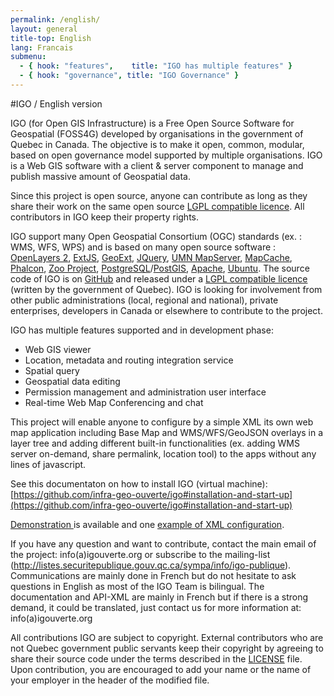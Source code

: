 ```yaml
---
permalink: /english/
layout: general
title-top: English
lang: Francais
submenu:
  - { hook: "features",    title: "IGO has multiple features" }
  - { hook: "governance", title: "IGO Governance" }
---
```


#IGO / English version

IGO (for Open GIS Infrastructure) is a Free Open Source Software for Geospatial (FOSS4G)  developed by organisations in the government of Quebec in Canada. The objective is to make it open, common, modular, based on open governance model supported by multiple organisations. IGO is a Web GIS software with a client & server component to manage and publish massive amount of Geospatial data.

Since this project is open source, anyone can contribute as long as they share their work on the same open source [LGPL compatible licence](https://raw.githubusercontent.com/infra-geo-ouverte/igo/master/LICENSE_ENGLISH.txt). All contributors in IGO keep their property rights.

IGO support many Open Geospatial Consortium (OGC) standards (ex. : WMS, WFS, WPS) and is based on many open source software : [OpenLayers 2](https://github.com/openlayers/openlayers), [ExtJS](http://docs.sencha.com/extjs/3.4.0/), [GeoExt](http://geoext.org/downloads.html), [JQuery](https://github.com/jquery/jquery), [UMN MapServer](https://github.com/mapserver/mapserver), [MapCache](http://www.mapserver.org/fr/mapcache/), [Phalcon](https://phalconphp.com/), [Zoo Project](http://www.zoo-project.org), [PostgreSQL](http://www.postgresql.org)/[PostGIS](http://postgis.net), [Apache](http://www.apache.org),  [Ubuntu](http://www.ubuntu.com). The source code of IGO is on [GitHub](https://github.com/infra-geo-ouverte/igo) and released under a [LGPL compatible licence](https://raw.githubusercontent.com/infra-geo-ouverte/igo/master/LICENSE_ENGLISH.txt) (written by the government of Quebec). IGO is looking for involvement from other public administrations (local, regional and national), private enterprises, developers in Canada or elsewhere to contribute to the project.

IGO has multiple features supported and in development phase: 

- Web GIS viewer
- Location, metadata and routing integration service
- Spatial query
- Geospatial data editing
- Permission management and administration user interface
- Real-time Web Map Conferencing and chat


This project will enable anyone to configure by a simple XML its own web map application including Base Map and WMS/WFS/GeoJSON overlays in a layer tree and adding different built-in functionalities (ex. adding WMS server on-demand, share permalink, location tool) to the apps without any lines of javascript. 

See this documentaton on how to install IGO (virtual machine): [https://github.com/infra-geo-ouverte/igo#installation-and-start-up](https://github.com/infra-geo-ouverte/igo#installation-and-start-up) 

[Demonstration ](http://geoegl.msp.gouv.qc.ca/gouvouvert/) is available and one [example of XML configuration](/demo/).

If you have any question and want to contribute, contact the main email of the project: info(a)igouverte.org or subscribe to the mailing-list (http://listes.securitepublique.gouv.qc.ca/sympa/info/igo-publique). Communications are mainly done in French but do not hesitate to ask questions in English as most of the IGO Team is bilingual. The documentation and API-XML are mainly in French but if there is a strong demand, it could be translated, just contact us for more information at: info(a)igouverte.org

All contributions IGO are subject to copyright. External contributors who are not Quebec government public servants keep their copyright by agreeing to share their source code under the terms described in the [LICENSE](https://raw.githubusercontent.com/infra-geo-ouverte/igo/master/LICENSE_ENGLISH.txt) file. Upon contribution, you are encouraged to add your name or the name of your employer in the header of the modified file.
